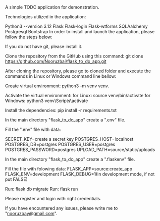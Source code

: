 A simple TODO application for demonstration.

Technologies utilized in the application:

Python3 --version 3.12
Flask
Flask-login
Flask-wtforms
SQLAalchemy
Postgresql
Bootstrap
In order to install and launch the application, please follow the steps below:

If you do not have git, please install it.

Clone the repository from the GitHub using this command: git clone https://github.com/Nooruzbai/flask_to_do_app.git

After cloning the repository, please go to cloned folder and execute the commands in Linux or Windows command line bellow:

Create virtual environment:
python3 -m venv venv.

Activate the virtual environment:
for Linux: source venv/bin/activate
for Windows: python3 venv\Scripts\activate

Install the dependencies:
pip install -r requirements.txt

In the main directory "flask_to_do_app" create a ".env" file.

Fill the ".env" file with data:

SECRET_KEY=create a secret key
POSTGRES_HOST=localhost
POSTGRES_DB=postgres
POSTGRES_USER=postgres
POSTGRES_PASSWORD=postgres
UPLOAD_PATH=source/static/uploads

In the main directory "flask_to_do_app" create a ".flaskenv" file.

Fill the file with folowing data:
FLASK_APP=source:create_app
FLASK_ENV=development
FLASK_DEBUG=1(In development mode, if not put FALSE)

Run: flask db migrate
Run: flask run

Please register and login with right credentials.

If you have encountered any issues, please write me to "nooruzbay@gmail.com".